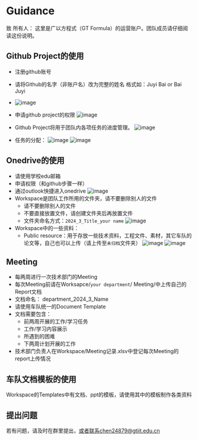 # Guidance  
致 所有人：
这里是广以方程式（GT Formula）的运营账户。团队成员请仔细阅读这份说明。

## Github Project的使用
- 注册github账号
- 请将Github的名字（非账户名）改为完整的姓名 格式如：Juyi Bai or Bai Juyi
- ![image](https://github.com/hycarbon-b/GTI_FORMULA_STUDENT/assets/63985695/ae9f6470-7810-4d20-b9c8-37d8fbf9d8fe)

- 申请github project的权限
![image](https://github.com/hycarbon-b/GTI_FORMULA_STUDENT/assets/63985695/6ecf77a4-f4ea-4b4d-9562-1bdbdfcf19fa)
- Github Project将用于团队内各项任务的进度管理。
![image](https://github.com/hycarbon-b/GTI_FORMULA_STUDENT/assets/63985695/57a6d46a-a78b-4e19-89cf-1639f92fc8d6)

- 任务的分配：
![image](https://github.com/hycarbon-b/GTI_FORMULA_STUDENT/assets/63985695/78e1d550-4ea7-4557-abee-28b8434c779f)
![image](https://github.com/hycarbon-b/GTI_FORMULA_STUDENT/assets/63985695/92b3ebb9-5379-4461-94ac-333474b59e9c)


## Onedrive的使用  
- 请使用学校edu邮箱
- 申请权限（和github步骤一样）
- 通过outlook快捷进入onedrive
![image](https://github.com/hycarbon-b/GTI_FORMULA_STUDENT/assets/63985695/a95dc091-1e8c-416e-a2e1-7a3b13c0616d)
- Workspace是团队工作所用的文件夹，请不要删除别人的文件
    - 请不要删除别人的文件
    - 不要直接放置文件，请创建文件夹后再放置文件
    - 文件夹命名方式：`2024_3_Title_your name`
  ![image](https://github.com/hycarbon-b/GTI_FORMULA_STUDENT/assets/63985695/3bb2df3d-5027-4b73-be1a-75272ae5f427)
- Workspace中的一些资料：
    - Public resource：用于存放一些技术资料，工程文件、素材，其它车队的论文等，自己也可以上传（请上传至`未归档`文件夹）
![image](https://github.com/hycarbon-b/GTI_FORMULA_STUDENT/assets/63985695/dcf82432-6063-4358-a521-9a7d7d049e1c)
![image](https://github.com/hycarbon-b/GTI_FORMULA_STUDENT/assets/63985695/f8260d99-39f9-4a08-bfa4-793a11b72d30)


## Meeting
- 每两周进行一次技术部门的Meeting
- 每次Meeting前请在Worksapce/`your department`/ Meeting/中上传自己的Report文档
- 文档命名： department_2024_3_Name
- 请使用车队统一的Document Template
- 文档需要包含：
    - 前两周开展的工作/学习任务
    - 工作/学习内容展示
    - 所遇到的困难
    - 下两周计划开展的工作
- 技术部门负责人在Workspace/Meeting记录.xlsv中登记每次Meeting的report上传情况

## 车队文档模板的使用 
Workspace的Templates中有文档、ppt的模板，请使用其中的模板制作各类资料  



## 提出问题  

若有问题，请及时在群里提出，或者联系chen24879@gtiit.edu.cn
